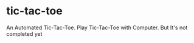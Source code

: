 # tic-tac-toe
An Automated Tic-Tac-Toe. 
Play Tic-Tac-Toe with Computer. But It's not completed yet
